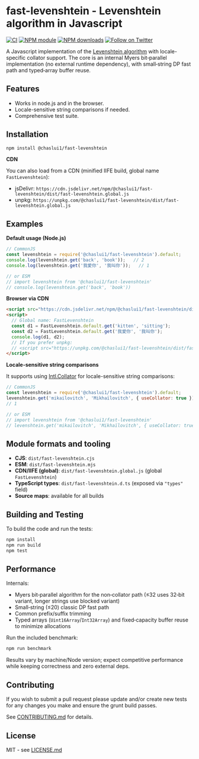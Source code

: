 # fast-levenshtein - Levenshtein algorithm in Javascript

[![CI](https://github.com/ChasLui/fast-levenshtein/actions/workflows/ci.yml/badge.svg)](https://github.com/ChasLui/fast-levenshtein/actions/workflows/ci.yml)
[![NPM module](https://badge.fury.io/js/fast-levenshtein.png)](https://badge.fury.io/js/fast-levenshtein)
[![NPM downloads](https://img.shields.io/npm/dm/fast-levenshtein.svg?maxAge=2592000)](https://www.npmjs.com/package/fast-levenshtein)
[![Follow on Twitter](https://img.shields.io/twitter/url/http/shields.io.svg?style=social&label=Follow&maxAge=2592000)](https://twitter.com/hiddentao)

A Javascript implementation of the [Levenshtein algorithm](http://en.wikipedia.org/wiki/Levenshtein_distance) with locale-specific collator support. The core is an internal Myers bit‑parallel implementation (no external runtime dependency), with small‑string DP fast path and typed‑array buffer reuse.

## Features

* Works in node.js and in the browser.
* Locale-sensitive string comparisons if needed.
* Comprehensive test suite.

## Installation

```bash
npm install @chaslui1/fast-levenshtein
```

**CDN**

You can also load from a CDN (minified IIFE build, global name `FastLevenshtein`):

- jsDelivr: `https://cdn.jsdelivr.net/npm/@chaslui1/fast-levenshtein/dist/fast-levenshtein.global.js`
- unpkg: `https://unpkg.com/@chaslui1/fast-levenshtein/dist/fast-levenshtein.global.js`

## Examples

**Default usage (Node.js)**

```javascript
// CommonJS
const levenshtein = require('@chaslui1/fast-levenshtein').default;
console.log(levenshtein.get('back', 'book'));   // 2
console.log(levenshtein.get('我愛你', '我叫你'));   // 1

// or ESM
// import levenshtein from '@chaslui1/fast-levenshtein'
// console.log(levenshtein.get('back', 'book'))
```

**Browser via CDN**

```html
<script src="https://cdn.jsdelivr.net/npm/@chaslui1/fast-levenshtein/dist/fast-levenshtein.global.js"></script>
<script>
  // Global name: FastLevenshtein
  const d1 = FastLevenshtein.default.get('kitten', 'sitting');
  const d2 = FastLevenshtein.default.get('我愛你', '我叫你');
  console.log(d1, d2);
  // If you prefer unpkg:
  // <script src="https://unpkg.com/@chaslui1/fast-levenshtein/dist/fast-levenshtein.global.js"></script>
</script>
```

**Locale-sensitive string comparisons**

It supports using [Intl.Collator](https://developer.mozilla.org/en-US/docs/Web/JavaScript/Reference/Global_Objects/Collator) for locale-sensitive  string comparisons:

```javascript
// CommonJS
const levenshtein = require('@chaslui1/fast-levenshtein').default;
levenshtein.get('mikailovitch', 'Mikhaïlovitch', { useCollator: true });
// 1

// or ESM
// import levenshtein from '@chaslui1/fast-levenshtein'
// levenshtein.get('mikailovitch', 'Mikhaïlovitch', { useCollator: true })
```

## Module formats and tooling

- **CJS**: `dist/fast-levenshtein.cjs`
- **ESM**: `dist/fast-levenshtein.mjs`
- **CDN/IIFE (global)**: `dist/fast-levenshtein.global.js` (global `FastLevenshtein`)
- **TypeScript types**: `dist/fast-levenshtein.d.ts` (exposed via `"types"` field)
- **Source maps**: available for all builds

## Building and Testing

To build the code and run the tests:

```bash
npm install
npm run build
npm test
```

## Performance

Internals:

- Myers bit‑parallel algorithm for the non‑collator path (≤32 uses 32‑bit variant, longer strings use blocked variant)
- Small‑string (≤20) classic DP fast path
- Common prefix/suffix trimming
- Typed arrays (`Uint16Array`/`Int32Array`) and fixed‑capacity buffer reuse to minimize allocations

Run the included benchmark:

```bash
npm run benchmark
```

Results vary by machine/Node version; expect competitive performance while keeping correctness and zero external deps.

## Contributing

If you wish to submit a pull request please update and/or create new tests for any changes you make and ensure the grunt build passes.

See [CONTRIBUTING.md](https://github.com/chaslui/fast-levenshtein/blob/master/CONTRIBUTING.md) for details.

## License

MIT - see [LICENSE.md](https://github.com/chaslui/fast-levenshtein/blob/master/LICENSE.md)
